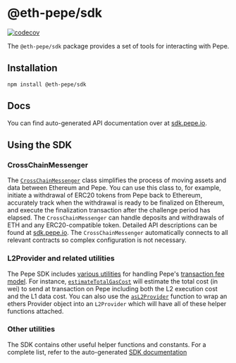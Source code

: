 
# @eth-pepe/sdk

[![codecov](https://codecov.io/gh/ethereum-pepe/pepe/branch/master/graph/badge.svg?token=0VTG7PG7YR&flag=sdk-tests)](https://codecov.io/gh/ethereum-pepe/pepe)

The `@eth-pepe/sdk` package provides a set of tools for interacting with Pepe.

## Installation

```
npm install @eth-pepe/sdk
```

## Docs

You can find auto-generated API documentation over at [sdk.pepe.io](https://sdk.pepe.io).

## Using the SDK

### CrossChainMessenger

The [`CrossChainMessenger`](https://github.com/ethereum-pepe/pepe/blob/develop/packages/sdk/src/cross-chain-messenger.ts) class simplifies the process of moving assets and data between Ethereum and Pepe.
You can use this class to, for example, initiate a withdrawal of ERC20 tokens from Pepe back to Ethereum, accurately track when the withdrawal is ready to be finalized on Ethereum, and execute the finalization transaction after the challenge period has elapsed.
The `CrossChainMessenger` can handle deposits and withdrawals of ETH and any ERC20-compatible token.
Detailed API descriptions can be found at [sdk.pepe.io](https://sdk.pepe.io/classes/crosschainmessenger).
The `CrossChainMessenger` automatically connects to all relevant contracts so complex configuration is not necessary.

### L2Provider and related utilities

The Pepe SDK includes [various utilities](https://github.com/ethereum-pepe/pepe/blob/develop/packages/sdk/src/l2-provider.ts) for handling Pepe's [transaction fee model](https://community.pepe.io/docs/developers/build/transaction-fees/).
For instance, [`estimateTotalGasCost`](https://sdk.pepe.io/modules.html#estimateTotalGasCost) will estimate the total cost (in wei) to send at transaction on Pepe including both the L2 execution cost and the L1 data cost.
You can also use the [`asL2Provider`](https://sdk.pepe.io/modules.html#asL2Provider) function to wrap an ethers Provider object into an `L2Provider` which will have all of these helper functions attached.

### Other utilities

The SDK contains other useful helper functions and constants.
For a complete list, refer to the auto-generated [SDK documentation](https://sdk.pepe.io/)
